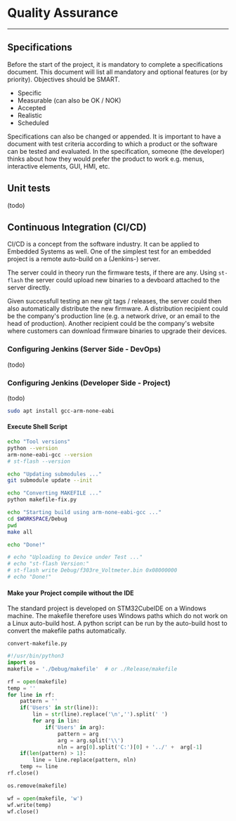 # Quality Assurance

---

## Specifications

Before the start of the project, it is mandatory to complete a specifications document. 
This document will list all mandatory and optional features (or by priority).
Objectives should be SMART.

- Specific
- Measurable (can also be OK / NOK)
- Accepted
- Realistic
- Scheduled

Specifications can also be changed or appended. 
It is important to have a document with test criteria according to which a product or the software can be tested and evaluated.
In the specification, someone (the developer) thinks about how they would prefer the product to work e.g. menus, interactive elements, GUI, HMI, etc. 

## Unit tests

(todo)


## Continuous Integration (CI/CD)

CI/CD is a concept from the software industry.
It can be applied to Embedded Systems as well.
One of the simplest test for an embedded project is a remote auto-build on a (Jenkins-) server.

The server could in theory run the firmware tests, if there are any.
Using `st-flash` the server could upload new binaries to a devboard attached to the server directly.

Given successfull testing an new git tags / releases, the server could then also automatically distribute the new firmware.
A distribution recipient could be the company's production line (e.g. a network drive, or an email to the head of production).
Another recipient could be the company's website where customers can download firmware binaries to upgrade their devices.

### Configuring Jenkins (Server Side - DevOps)

(todo)

### Configuring Jenkins (Developer Side - Project)

(todo)

```bash
sudo apt install gcc-arm-none-eabi
```

#### Execute Shell Script

```bash
echo "Tool versions"
python --version
arm-none-eabi-gcc --version
# st-flash --version

echo "Updating submodules ..."
git submodule update --init

echo "Converting MAKEFILE ..."
python makefile-fix.py

echo "Starting build using arm-none-eabi-gcc ..."
cd $WORKSPACE/Debug
pwd
make all

echo "Done!"

# echo "Uploading to Device under Test ..."
# echo "st-flash Version:"
# st-flash write Debug/f303re_Voltmeter.bin 0x08000000
# echo "Done!"
```

#### Make your Project compile without the IDE

The standard project is developed on STM32CubeIDE on a Windows machine.
The makefile therefore uses Windows paths which do not work on a Linux auto-build host.
A python script can be run by the auto-build host to convert the makefile paths automatically.

`convert-makefile.py`

```python
#!/usr/bin/python3
import os
makefile = './Debug/makefile'  # or ./Release/makefile

rf = open(makefile)
temp = ''
for line in rf:
	pattern = ''
	if('Users' in str(line)):
		lin = str(line).replace('\n','').split(' ')
		for arg in lin:
			if('Users' in arg):
				pattern = arg
				arg = arg.split('\\')
				nln = arg[0].split('C:')[0] + '../' +  arg[-1]
	if(len(pattern) > 1):
		line = line.replace(pattern, nln)
	temp += line
rf.close()

os.remove(makefile)

wf = open(makefile, 'w')
wf.write(temp)
wf.close()
```




